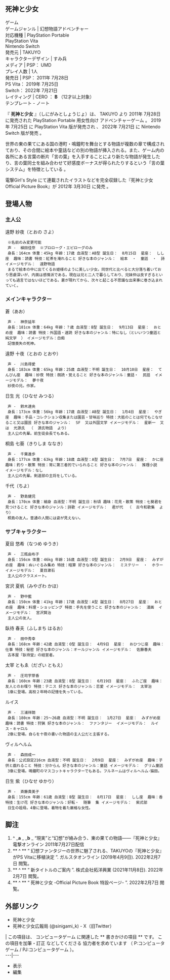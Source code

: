 死神と少女  
---  
ゲーム  
ゲームジャンル  |  幻想物語アドベンチャー   
対応機種  |  PlayStation Portable    
PlayStation Vita  
Nintendo Switch  
発売元  |  TAKUYO   
キャラクターデザイン  |  すみ兵   
メディア  |  PSP：  UMD   
プレイ人数  |  1人   
発売日  |  PSP：  2011年  7月28日    
PS Vita：  2019年  7月25日  
Switch：  2022年  7月21日  
レイティング  |  CERO  ：  **B** （12才以上対象）   
テンプレート  \-  ノート  
  
『 **死神と少女** 』（しにがみとしょうじょ）は、  TAKUYO  より  2011年  7月28日  に発売された  PlayStation
Portable  用女性向け  アドベンチャーゲーム    。  2019年  7月25日  に  PlayStation Vita  版が発売され
  、  2022年  7月21日  に  Nintendo Switch  版が発売    。

世界の東の果てにある国の港町・鳴鐘町を舞台とする物語が複数の章で構成されており、その合間に絵本や童話などの別の物語が挿入される。また、ゲーム内の各所にある言葉の断片「言の葉」を入手することにより新たな物語が発生したり、言の葉同士を組み合わせて好感度ボーナスが得られたりするという「言の葉システム」を特徴としている
  。

電撃Girl's Style  にて連載されたイラストなどを完全収録した『死神と少女 Official Picture Book』が  2012年
3月30日  に発売    。

##  登場人物

###  主人公

遠野 紗夜（とおの さよ）

     ※名前のみ変更可能 
     声 -  植田佳奈  ※プロローグ・エピローグのみ 
     身長：164cm 体重：45kg 年齢：17歳 血液型：AB型 誕生日：  8月15日  星座：  しし座  趣味：読書 特技：紅茶を淹れること 好きな本のジャンル：  絵本  ・  童話  ・  詩  イメージモデル：  遠野物語 
     まるで絵本の中に出てくるお姫様のように美しい少女。同世代と比べると大分落ち着いており思慮深いが、内面は感情派である。現在は兄と二人で暮らしており、兄妹仲は良すぎるといっても過言ではないほどである。蒼が現れてから、次々と起こる不思議な出来事に巻き込まれていく。 

###  メインキャラクター

蒼（あお）

     声 -  神奈延年 
     身長：181cm 体重：64kg 年齢：？歳 血液型：B型 誕生日：  9月13日  星座：  おとめ座  趣味：読書 特技：外国語・速読 好きな本のジャンル：特になし（といいつつ童話と  純文学  ） イメージモデル：白痴 
     記憶喪失の死神。 
遠野 十夜（とおの とおや）

     声 -  川島得愛 
     身長：183cm 体重：65kg 年齢：25歳 血液型：不明 誕生日：  10月10日  星座：  てんびん座  趣味：紗夜 特技：朗読・覚えること 好きな本のジャンル：童話・  民話  イメージモデル：  夢十夜 
     紗夜の兄。作家。 
日生 光（ひなせ みつる）

     声 -  鈴木達央 
     身長：173cm 体重：56kg 年齢：17歳 血液型：AB型 誕生日：  1月4日  星座：  やぎ座  趣味：手品・コレクション収集または園芸・甘味巡り 特技：大抵のことは何でもこなせること又は園芸 好きな本のジャンル：  SF  又は外国文学 イメージモデル：  星新一  又は  光源氏  （  源氏物語  より） 
     主人公の先輩。前生徒会長でもある。 
桐島 七葵（きりしま ななき）

     声 -  千葉進歩 
     身長：177cm 体重：63kg 年齢：18歳 血液型：A型 誕生日：  7月7日  星座：  かに座  趣味：釣り・散策 特技：常に第三者的でいられること 好きな本のジャンル：  推理小説  イメージモデル：なし 
     主人公の先輩。剣道部の主将をしている。 
千代（ちよ）

     声 -  野島健児 
     身長：170cm 体重：細身 血液型：不明 誕生日：秋頃 趣味：花見・散策 特技：七葵君を見つけること 好きな本のジャンル：詩歌 イメージモデル：  君が代  （  古今和歌集  より） 
     桐島の友人。普通の人間には姿が見えない。 

###  サブキャラクター

夏目 悠希（なつめ ゆうき）

     声 -  三瓶由布子 
     身長：156cm 体重：46kg 年齢：16歳 血液型：O型 誕生日：  2月9日  星座：  みずがめ座  趣味：ぬいぐるみ集め 特技：暗算 好きな本のジャンル：  ミステリー  ・  ホラー  イメージモデル：  夏目漱石 
     主人公のクラスメート。 
宮沢 夏帆（みやざわ かほ）

     声 -  野中藍 
     身長：150cm 体重：41kg 年齢：17歳 血液型：A型 誕生日：  8月27日  星座：  おとめ座  趣味：料理・ショッピング 特技：手先を使うこと 好きな本のジャンル：  漫画  イメージモデル：  宮沢賢治 
     主人公の友人。 
臥待 春夫（ふしまち はるお）

     声 -  田中秀幸 
     身長：168cm 年齢：42歳 血液型：O型 誕生日：  4月9日  星座：  おひつじ座  趣味：仕事 特技：秘密 好きな本のジャンル：オールジャンル イメージモデル：  佐藤春夫 
     古本屋『臥待堂』の経営者。 
太宰 ともゑ（だざい ともえ）

     声 -  庄司宇芽香 
     身長：160cm 年齢：23歳 血液型：B型 誕生日：  6月19日  星座：  ふたご座  趣味：友人とのお喋り 特技：テニス 好きな本のジャンル：恋愛 イメージモデル：  太宰治 
     1章に登場。高校２年時の記憶を失っている。 
ルイス

     声 -  三浦祥朗 
     身長：180cm 年齢：25～26歳 血液型：不明 誕生日：  1月27日  星座：  みずがめ座  趣味：読書 特技：狩猟 好きな本のジャンル：  ファンタジー  イメージモデル：  ルイス・キャロル 
     2章に登場。自らを十夜の書いた物語の主人公だと主張する。 
ヴィルヘルム

     声 -  森田成一 
     身長：公式設定216cm 血液型：不明 誕生日：  2月9日  星座：  みずがめ座  趣味：子供と戯れること 特技：分からん 好きな本のジャンル：童話 イメージモデル：  グリム童話 
     3章に登場。鳴鐘町のマスコットキャラクターでもある。フルネームはヴィルヘルム･猫田。 
日生 紫（ひなせ ゆかり）

     声 -  斉藤貴美子 
     身長：155cm 年齢：61歳 血液型：B型 誕生日：  8月17日  星座：  しし座  趣味：香 特技：生け花 好きな本のジャンル：好転・  随筆  集 イメージモデル：  紫式部 
     日生の祖母。4章に登場。着物を着た厳格な女性。 

##  脚注

  1. ^  _**a** _ _**b** _ “現実”と“幻想”が絡み合う、東の果ての物語――『死神と少女』  電撃オンライン  2011年7月27日配信 
  2. ** ^  ** “  幻想ファンタジーの世界に魅了される、TAKUYOの『死神と少女』がPS Vitaに移植決定  ”. ガルスタオンライン (2019年4月9日).  2022年2月7日  閲覧。 
  3. ** ^  ** “  新タイトルのご案内  ”. 株式会社拓洋興業 (2021年11月8日).  2022年2月7日  閲覧。 
  4. ** ^  ** “  死神と少女 -Official Picture Book 特設ページ-  ”.  2022年2月7日  閲覧。 

##  外部リンク

  * 死神と少女 
  * 死神と少女広報局  (@sinigami_k) -  X（旧Twitter） 

|  この項目は、  コンピュータゲーム  に関連した ** 書きかけの項目  ** です。  この項目を加筆・訂正  などしてくださる
協力者を求めています  （  P:コンピュータゲーム  /  PJ:コンピュータゲーム  ）。  
---|---  
  
  * 表示 
  * 編集 

